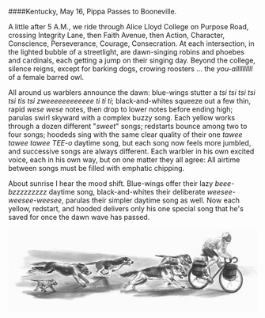 ####Kentucky, May 16, Pippa Passes to Booneville.

 A little after 5 A.M., we ride through Alice Lloyd College on Purpose Road, crossing Integrity Lane, then Faith Avenue, then Action, Character, Conscience, Perseverance, Courage, Consecration. At each intersection, in the lighted bubble of a streetlight, are dawn-singing robins and phoebes and cardinals, each getting a jump on their singing day. Beyond the college, silence reigns, except for barking dogs, crowing roosters ... the _you-allllllllll_ of a female barred owl. 

All around us warblers announce the dawn: blue-wings stutter a _tsi tsi tsi tsi tsi tis tsi zweeeeeeeeeeee ti ti ti_; black-and-whites squeeze out a few thin, rapid _wese wese_ notes, then drop to lower notes before ending high; parulas swirl skyward with a complex buzzy song. Each yellow works through a dozen different "_sweet_" songs; redstarts bounce among two to four songs; hoodeds sing with the same clear quality of their one _tawee tawee tawee TEE-o_ daytime song, but each song now feels more jumbled, and successive songs are always different. Each warbler in his own excited voice, each in his own way, but on one matter they all agree: All airtime  between songs must be filled with emphatic chipping. 

About sunrise I hear the mood shift. Blue-wings offer their lazy _beee-bzzzzzzzzz_ daytime song, black-and-whites their deliberate _weesee-weesee-weesee_, parulas their simpler daytime song as well. Now each yellow, redstart, and hooded delivers only his one special song that he's saved for once the dawn wave has passed. 

![Kentucky](../look_inside_images/Kentucky-2.jpg)

